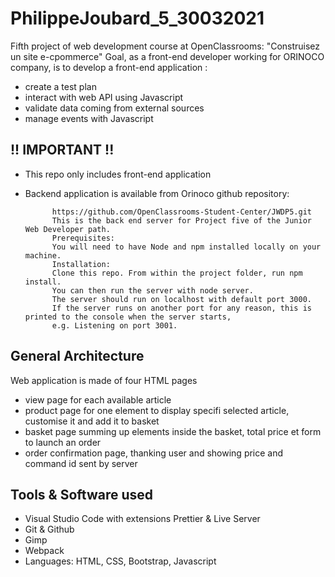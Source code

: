 # PhilippeJoubard_5_30032021
Fifth project of web development course at OpenClassrooms:  "Construisez un site e-cpommerce"
Goal, as a front-end developer working for ORINOCO company, is to develop a front-end application :
- create a test plan
- interact with web API using Javascript
- validate data coming from external sources
- manage events with Javascript

## !! IMPORTANT !!
- This repo only includes front-end application
- Backend application is available from Orinoco github repository: 

			https://github.com/OpenClassrooms-Student-Center/JWDP5.git
			This is the back end server for Project five of the Junior Web Developer path.
			Prerequisites:
			You will need to have Node and npm installed locally on your machine.
			Installation:
			Clone this repo. From within the project folder, run npm install.
			You can then run the server with node server. 
			The server should run on localhost with default port 3000.
			If the server runs on another port for any reason, this is printed to the console when the server starts,
			e.g. Listening on port 3001.

## General Architecture
Web application is made of four HTML pages
- view page for each available article
- product page for one element to display specifi selected article, customise it and add it to basket
- basket page summing up elements inside the basket, total price et form to launch an order
- order confirmation page, thanking user and showing price and command id sent by server

## Tools & Software used
- Visual Studio Code with extensions Prettier & Live Server
- Git & Github
- Gimp
- Webpack
- Languages: HTML, CSS, Bootstrap, Javascript

